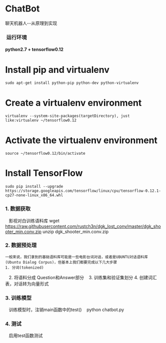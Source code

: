 # ChatBot
聊天机器人--从原理到实现

###  运行环境
#### python2.7 + tensorflow0.12
#  Install pip and virtualenv
    sudo apt-get install python-pip python-dev python-virtualenv
#  Create a virtualenv environment
    virtualenv --system-site-packages(targetDirectory), just like:virtualenv ~/tensorflow0.12
#  Activate the virtualenv environment
    source ~/tensorflow0.12/bin/activate
#  Install TensorFlow
    sudo pip install --upgrade https://storage.googleapis.com/tensorflow/linux/cpu/tensorflow-0.12.1-cp27-none-linux_x86_64.whl

### 1. 数据获取 
    影视对白训练语料库
    wget https://raw.githubusercontent.com/rustch3n/dgk_lost_conv/master/dgk_shooter_min.conv.zip
    unzip dgk_shooter_min.conv.zip
### 2. 数据预处理
    一般来说，我们拿到的基础语料库可能是一些电影台词对话，或者是UBUNTU对话语料库(Ubuntu Dialog Corpus)，但基本上我们都要完成以下几大步骤
    1. 分词(tokenized)
    2. 将语料分成 Question和Answer部分
    3. 训练集和验证集划分
    4. 创建词汇表，对话转为向量形式
### 3. 训练模型
    训练模型时，注销main函数中的test()
    python chatbot.py
### 4. 测试
    启用test函数测试
